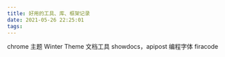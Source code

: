 ```yaml
---
title: 好用的工具、库、框架记录
date: 2021-05-26 22:25:01
tags:
---
```


chrome 主题  Winter Theme
文档工具 showdocs，apipost
编程字体 firacode 